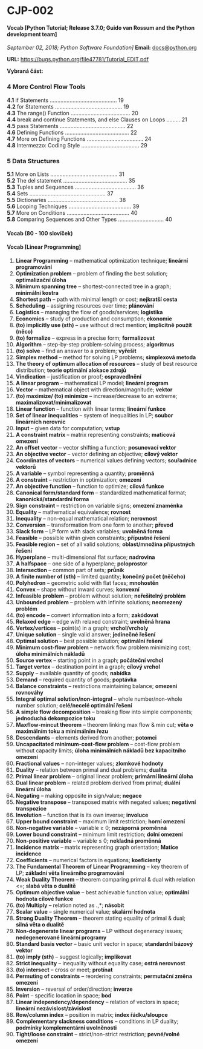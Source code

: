 # CJP-002

#### Vocab  [Python Tutorial; Release 3.7.0; Guido van Rossum and the Python development team]
*September 02, 2018; Python Software Foundation]*
**Email:** docs@python.org  

**URL:** <https://bugs.python.org/file47781/Tutorial_EDIT.pdf>  

**Vybraná část:**  

### 4 More Control Flow Tools  

**4.1** if Statements ............................................ 19  
**4.2** for Statements ............................................ 19  
**4.3** The range() Function ....................................... 20  
**4.4** break and continue Statements, and else Clauses on Loops ......... 21  
**4.5** pass Statements ........................................... 22  
**4.6** Defining Functions .......................................... 22  
**4.7** More on Defining Functions ..................................... 24  
**4.8** Intermezzo: Coding Style ...................................... 29  

### 5 Data Structures  

**5.1** More on Lists ............................................ 31  
**5.2** The del statement .......................................... 35  
**5.3** Tuples and Sequences ........................................ 36  
**5.4** Sets .................................................. 37  
**5.5** Dictionaries .............................................. 38  
**5.6** Looping Techniques ......................................... 39  
**5.7** More on Conditions ......................................... 40  
**5.8** Comparing Sequences and Other Types .............................. 40  


#### Vocab (80 - 100 slovíček)


#### Vocab [Linear Programming]
1. **Linear Programming** – mathematical optimization technique; **lineární programování**  
2. **Optimization problem** – problem of finding the best solution; **optimalizační úloha**  
3. **Minimum spanning tree** – shortest-connected tree in a graph; **minimální kostra**  
4. **Shortest path** – path with minimal length or cost; **nejkratší cesta**  
5. **Scheduling** – assigning resources over time; **plánování**  
6. **Logistics** – managing the flow of goods/services; **logistika**  
7. **Economics** – study of production and consumption; **ekonomie**  
8. **(to) implicitly use (sth)** – use without direct mention; **implicitně použít (něco)**  
9. **(to) formalize** – express in a precise form; **formalizovat**  
10. **Algorithm** – step-by-step problem-solving process; **algoritmus**  
11. **(to) solve** – find an answer to a problem; **vyřešit**  
12. **Simplex method** – method for solving LP problems; **simplexová metoda**  
13. **The theory of optimum allocation of resources** – study of best resource distribution; **teorie optimální alokace zdrojů**  
14. **Vindication** – justification or proof; **ospravedlnění**  
15. **A linear program** – mathematical LP model; **lineární program**  
16. **Vector** – mathematical object with direction/magnitude; **vektor**  
17. **(to) maximize/ (to) minimize** – increase/decrease to an extreme; **maximalizovat/minimalizovat**  
18. **Linear function** – function with linear terms; **lineární funkce**  
19. **Set of linear inequalities** – system of inequalities in LP; **soubor lineárních nerovnic**  
20. **Input** – given data for computation; **vstup**  
21. **A constraint matrix** – matrix representing constraints; **maticová omezení**  
22. **An offset vector** – vector shifting a function; **posunovací vektor**  
23. **An objective vector** – vector defining an objective; **cílový vektor**  
24. **Coordinates of vectors** – numerical values defining vectors; **souřadnice vektorů**  
25. **A variable** – symbol representing a quantity; **proměnná**  
26. **A constraint** – restriction in optimization; **omezení**  
27. **An objective function** – function to optimize; **cílová funkce**  
28. **Canonical form/standard form** – standardized mathematical format; **kanonická/standardní forma**  
29. **Sign constraint** – restriction on variable signs; **omezení znaménka**  
30. **Equality** – mathematical equivalence; **rovnost**  
31. **Inequality** – non-equal mathematical relation; **nerovnost**  
32. **Conversion** – transformation from one form to another; **převod**  
33. **Slack form** – LP form with slack variables; **uvolněná forma**  
34. **Feasible** – possible within given constraints; **přípustné řešení**  
35. **Feasible region** – set of all valid solutions; **oblast/množina přípustných řešení**  
36. **Hyperplane** – multi-dimensional flat surface; **nadrovina**  
37. **A halfspace** – one side of a hyperplane; **poloprostor**  
38. **Intersection** – common part of sets; **průnik**  
39. **A finite number of (sth)** – limited quantity; **konečný počet (něčeho)**  
40. **Polyhedron** – geometric solid with flat faces; **mnohostěn**  
41. **Convex** – shape without inward curves; **konvexní**  
42. **Infeasible problem** – problem without solution; **neřešitelný problém**  
43. **Unbounded problem** – problem with infinite solutions; **neomezený problém**  
44. **(to) encode** – convert information into a form; **zakódovat**  
45. **Relaxed edge** – edge with relaxed constraint; **uvolněná hrana**  
46. **Vertex/vertices** – point(s) in a graph; **vrchol/vrcholy**  
47. **Unique solution** – single valid answer; **jedinečné řešení**  
48. **Optimal solution** – best possible solution; **optimální řešení**  
49. **Minimum cost-flow problem** – network flow problem minimizing cost; **úloha minimálních nákladů**  
50. **Source vertex** – starting point in a graph; **počáteční vrchol**  
51. **Target vertex** – destination point in a graph; **cílový vrchol**  
52. **Supply** – available quantity of goods; **nabídka**  
53. **Demand** – required quantity of goods; **poptávka**  
54. **Balance constraints** – restrictions maintaining balance; **omezení rovnováhy**  
55. **Integral optimal solution/non-integral** – whole number/non-whole number solution; **celé/necelé optimální řešení**  
56. **A simple flow decomposition** – breaking flow into simple components; **jednoduchá dekompozice toku**  
57. **Maxflow-mincut theorem** – theorem linking max flow & min cut; **věta o maximálním toku a minimálním řezu**  
58. **Descendants** – elements derived from another; **potomci**  
59. **Uncapacitated minimum-cost-flow problem** – cost-flow problem without capacity limits; **úloha minimálních nákladů bez kapacitního omezení**  
60. **Fractional values** – non-integer values; **zlomkové hodnoty**  
61. **Duality** – relation between primal and dual problems; **dualita**  
62. **Primal linear problem** – original linear problem; **primární lineární úloha**  
63. **Dual linear problem** – related problem derived from primal; **duální lineární úloha**    
65. **Negating** – making opposite in sign/value; **negace**  
66. **Negative transpose** – transposed matrix with negated values; **negativní transpozice**  
67. **Involution** – function that is its own inverse; **involuce**  
68. **Upper bound constraint** – maximum limit restriction; **horní omezení**  
69. **Non-negative variable** – variable ≥ 0; **nezáporná proměnná**  
70. **Lower bound constraint** – minimum limit restriction; **dolní omezení**  
71. **Non-positive variable** – variable ≤ 0; **nekladná proměnná**  
72. **Incidence matrix** – matrix representing graph orientation; **Matice incidence**  
73. **Coefficients** – numerical factors in equations; **koeficienty**  
74. **The Fundamental Theorem of Linear Programming** – key theorem of LP; **základní věta lineárního programování**  
75. **Weak Duality Theorem** – theorem comparing primal & dual with relation <=; **slabá věta o dualitě**  
76. **Optimum objective value** – best achievable function value; **optimální hodnota cílové funkce**  
77. **(to) Multiply** – relation noted as .,*; **násobit**  
78. **Scalar value** – single numerical value; **skalární hodnota**  
79. **Strong Duality Theorem** – theorem stating equality of primal & dual; **silná věta o dualitě**  
80. **Non-degenerate linear programs** – LP without degeneracy issues; **nedegenerované lineární programy**  
81. **Standard basis vector** – basic unit vector in space; **standardní bázový vektor**  
82. **(to) imply (sth)** – suggest logically; **implikovat**  
83. **Strict inequality** – inequality without equality case; **ostrá nerovnost**  
84. **(to) intersect** – cross or meet; **protínat**  
85. **Permuting of constraints** – reordering constraints; **permutační změna omezení**  
86. **Inversion** – reversal of order/direction; **inverze**  
87. **Point** – specific location in space; **bod**  
88. **Linear independency/dependency** – relation of vectors in space; **lineární nezávislost/závislost**  
89. **Row/column index** – position in matrix; **index řádku/sloupce**  
90. **Complementary slackness conditions** – conditions in LP duality; **podmínky komplementární uvolněnosti**  
91. **Tight/loose constraint** – strict/non-strict restriction; **pevné/volné omezení**  
